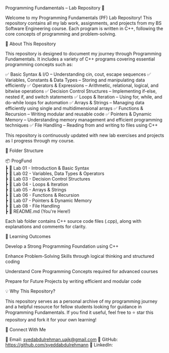 Programming Fundamentals – Lab Repository 🚀

Welcome to my Programming Fundamentals (PF) Lab Repository! This repository contains all my lab work, assignments, and projects from my BS Software Engineering course. Each program is written in C++, following the core concepts of programming and problem-solving.

📌 About This Repository

This repository is designed to document my journey through Programming Fundamentals. It includes a variety of C++ programs covering essential programming concepts such as:

✅ Basic Syntax & I/O – Understanding cin, cout, escape sequences
✅ Variables, Constants & Data Types – Storing and manipulating data efficiently
✅ Operators & Expressions – Arithmetic, relational, logical, and bitwise operations
✅ Decision Control Structures – Implementing if-else, nested if, and switch statements
✅ Loops & Iteration – Using for, while, and do-while loops for automation
✅ Arrays & Strings – Managing data efficiently using single and multidimensional arrays
✅ Functions & Recursion – Writing modular and reusable code
✅ Pointers & Dynamic Memory – Understanding memory management and efficient programming techniques
✅ File Handling – Reading from and writing to files using C++

This repository is continuously updated with new lab exercises and projects as I progress through my course.

📂 Folder Structure

📦 ProgFund  
 ┣ 📂 Lab 01 - Introduction & Basic Syntax  
 ┣ 📂 Lab 02 - Variables, Data Types & Operators  
 ┣ 📂 Lab 03 - Decision Control Structures  
 ┣ 📂 Lab 04 - Loops & Iteration  
 ┣ 📂 Lab 05 - Arrays & Strings  
 ┣ 📂 Lab 06 - Functions & Recursion  
 ┣ 📂 Lab 07 - Pointers & Dynamic Memory  
 ┣ 📂 Lab 08 - File Handling  
 ┣ 📜 README.md (You're Here!)

Each lab folder contains C++ source code files (.cpp), along with explanations and comments for clarity.

📖 Learning Outcomes

Develop a Strong Programming Foundation using C++

Enhance Problem-Solving Skills through logical thinking and structured coding

Understand Core Programming Concepts required for advanced courses

Prepare for Future Projects by writing efficient and modular code


💡 Why This Repository?

This repository serves as a personal archive of my programming journey and a helpful resource for fellow students looking for guidance in Programming Fundamentals. If you find it useful, feel free to ⭐ star this repository and fork it for your own learning!


📩 Connect With Me

📧 Email: syedabdulrehman.uajk@gmail.com
🐙 GitHub: https://github.com/syeddabdulrehmann
💼 LinkedIn: 
